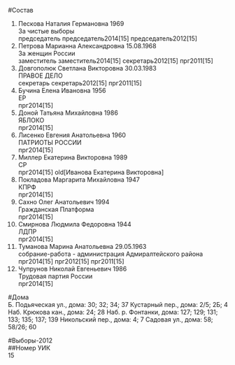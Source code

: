 #Состав  
1. Пескова Наталия Германовна 1969  
    За чистые выборы  
    председатель председатель2014[15] председатель2012[15]  
2. Петрова Марианна Александровна 15.08.1968  
    За женщин России  
    заместитель заместитель2014[15] секретарь2012[15] прг2011[15]  
3. Довгополюк Светлана Викторовна 30.03.1983  
    ПРАВОЕ ДЕЛО  
    секретарь секретарь2012[15] прг2011[15]  
4. Бучина Елена Ивановна 1956  
    ЕР  
    прг2014[15]  
5. Доной Татьяна Михайловна 1986  
    ЯБЛОКО  
    прг2014[15]  
6. Лисенко Евгения Анатольевна 1960  
    ПАТРИОТЫ РОССИИ  
    прг2014[15]  
7. Миллер Екатерина Викторовна 1989  
    СР  
    прг2014[15] old[Иванова Екатерина Викторовна]  
8. Покладова Маргарита Михайловна 1947  
    КПРФ  
    прг2014[15]  
9. Сахно Олег Анатольевич 1994  
    Гражданская Платформа  
    прг2014[15]  
10. Смирнова Людмила Федоровна 1944  
    ЛДПР  
    прг2014[15]  
11. Туманова Марина Анатольевна 29.05.1963  
    собрание-работа - администрация Адмиралтейского района  
    прг2014[15] прг2012[15] прг2011[15]  
12. Чупрунов Николай Евгеньевич 1986  
    Трудовая партия России  
    прг2014[15]  
  
#Дома  
Б. Подьяческая ул., дома: 30; 32; 34; 37 Кустарный пер., дома: 2/5; 2Б; 4 Наб. Крюкова кан., дома: 24; 28 Наб. р. Фонтанки, дома: 127; 129; 131; 133; 135; 137; 139 Никольский пер., дома: 4; 7 Садовая ул., дома: 58; 58/26; 60  
  
#Выборы-2012  
##Номер УИК  
15  
